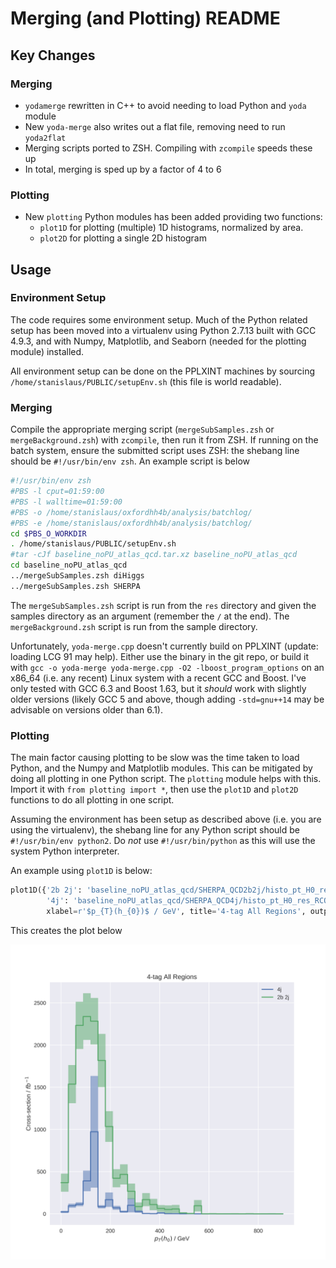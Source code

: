 Merging (and Plotting) README
==============

Key Changes
-----------

### Merging
- `yodamerge` rewritten in C++ to avoid needing to load Python and `yoda` module
- New `yoda-merge` also writes out a flat file, removing need to run `yoda2flat`
- Merging scripts ported to ZSH. Compiling with `zcompile` speeds these up
- In total, merging is sped up by a factor of 4 to 6

### Plotting
- New `plotting` Python modules has been added providing two functions:
  - `plot1D` for plotting (multiple) 1D histograms, normalized by area.
  - `plot2D` for plotting a single 2D histogram

Usage
------------

### Environment Setup
The code requires some environment setup. Much of the Python related setup has
been moved into a virtualenv using Python 2.7.13 built with GCC 4.9.3, and with
Numpy, Matplotlib, and Seaborn (needed for the plotting module) installed.

All environment setup can be done on the PPLXINT machines by sourcing
`/home/stanislaus/PUBLIC/setupEnv.sh` (this file is world readable).

### Merging
Compile the appropriate merging script (`mergeSubSamples.zsh` or `mergeBackground.zsh`)
with `zcompile`, then run it from ZSH. If running on the batch system, ensure the
submitted script uses ZSH: the shebang line should be
`#!/usr/bin/env zsh`. An example script is below
~~~zsh
#!/usr/bin/env zsh
#PBS -l cput=01:59:00
#PBS -l walltime=01:59:00
#PBS -o /home/stanislaus/oxfordhh4b/analysis/batchlog/
#PBS -e /home/stanislaus/oxfordhh4b/analysis/batchlog/
cd $PBS_O_WORKDIR
. /home/stanislaus/PUBLIC/setupEnv.sh
#tar -cJf baseline_noPU_atlas_qcd.tar.xz baseline_noPU_atlas_qcd
cd baseline_noPU_atlas_qcd
../mergeSubSamples.zsh diHiggs
../mergeSubSamples.zsh SHERPA
~~~

The `mergeSubSamples.zsh` script is run from the `res` directory and given the samples directory
as an argument (remember the `/` at the end). The `mergeBackground.zsh` script is run from the sample
directory. 

Unfortunately, `yoda-merge.cpp` doesn't currently build on PPLXINT (update: loading LCG 91 may help).
Either use the binary in the git repo, or build it with `gcc -o yoda-merge yoda-merge.cpp -O2 -lboost_program_options`
on an x86_64 (i.e. any recent) Linux system with a recent GCC and Boost. I've only tested with
GCC 6.3 and Boost 1.63, but it *should* work with slightly older versions (likely GCC 5 and above,
though adding `-std=gnu++14` may be advisable on versions older than 6.1).

### Plotting
The main factor causing plotting to be slow was the time taken to load Python, and the Numpy and
Matplotlib modules. This can be mitigated by doing all plotting in one Python script. The `plotting`
module helps with this. Import it with `from plotting import *`, then use the `plot1D` and `plot2D`
functions to do all plotting in one script.

Assuming the environment has been setup as described above (i.e. you are using the virtualenv), the
shebang line for any Python script should be `#!/usr/bin/env python2`. Do *not* use `#!/usr/bin/python`
as this will use the system Python interpreter.

An example using `plot1D` is below:
~~~python
plot1D({'2b 2j': 'baseline_noPU_atlas_qcd/SHERPA_QCD2b2j/histo_pt_H0_res_RCO_4tag.dat',
	    '4j': 'baseline_noPU_atlas_qcd/SHERPA_QCD4j/histo_pt_H0_res_RCO_4tag.dat'},
	    xlabel=r'$p_{T}(h_{0})$ / GeV', title='4-tag All Regions', output='test.svg')
~~~

This creates the plot below

![Example plot](plots/test.svg)


